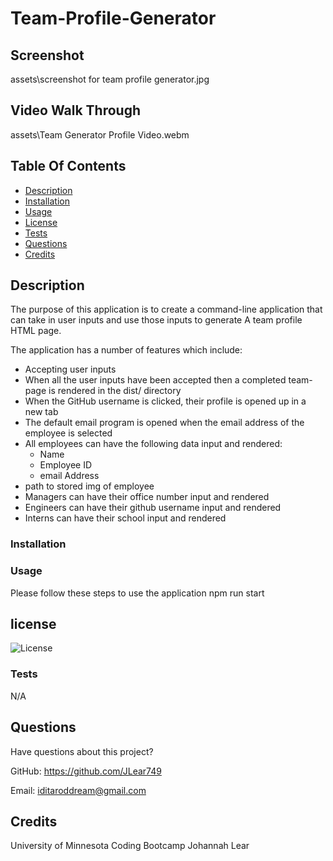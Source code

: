 # Team-Profile-Generator

## Screenshot

assets\screenshot for team profile generator.jpg

## Video Walk Through 
assets\Team Generator Profile Video.webm

  ## Table Of Contents
  * [Description](#description)
  * [Installation](#installation)
  * [Usage](#usage)
  * [License](#license)
  * [Tests](#tests)
  * [Questions](#questions)
  * [Credits](#credits)
  
## Description 
 The purpose of this application is to create a command-line application that can take in user inputs and use those inputs to generate A team profile HTML page.

The application has a number of features which include:

* Accepting user inputs
* When all the user inputs have been accepted then a completed team-page is rendered in the dist/ directory
* When the GitHub username is clicked, their profile is opened up in a new tab
* The default email program is opened when the email address of the employee is selected
* All employees can have the following data input and rendered:
  * Name
  * Employee ID
  * email Address
* path to stored img of employee
* Managers can have their office number input and rendered
* Engineers can have their github username input and rendered
* Interns can have their school input and rendered
  
 ### Installation

  
  ### Usage
  Please follow these steps to use the application
  npm run start
  
  ## license
  ![License](https://img.shields.io/badge/License-MIT-orange.svg)


### Tests
N/A

## Questions
Have questions about this project? <br>

GitHub: https://github.com/JLear749 <br>

Email: iditaroddream@gmail.com <br>

## Credits
University of Minnesota Coding Bootcamp
Johannah Lear
